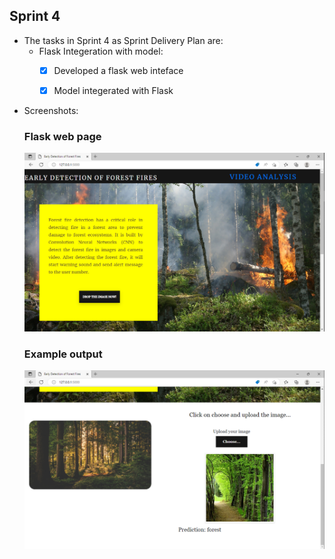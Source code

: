## Sprint 4
- The tasks in Sprint 4 as Sprint Delivery Plan are:
  - Flask Integeration with model:
    - [x] Developed a flask web inteface
    - [x] Model integerated with Flask


- Screenshots:
  <br>
  <h3> Flask web page </h3>
  <img src="https://github.com/IBM-EPBL/IBM-Project-51685-1660981646/blob/main/Project%20Development%20Phase/sprint%204/output.PNG?raw=true">
  <h3> Example output </h3>
  <img src="https://github.com/IBM-EPBL/IBM-Project-51685-1660981646/blob/main/Project%20Development%20Phase/sprint%204/output1.PNG?raw=true">
